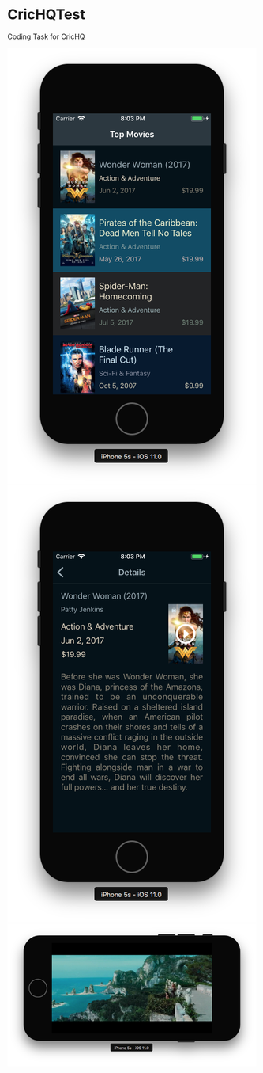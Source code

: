 # CricHQTest
Coding Task for CricHQ

![](https://github.com/Noobish1/CricHQTest/blob/master/readme-assets/list-portrait.png)![](https://github.com/Noobish1/CricHQTest/blob/master/readme-assets/detail-portrait.png)
![](https://github.com/Noobish1/CricHQTest/blob/master/readme-assets/trailer-landscape.png)
